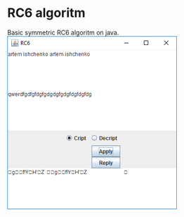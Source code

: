 # RC6 algoritm
Basic symmetric RC6 algoritm on java.
![alt tag](https://raw.githubusercontent.com/proteus1121/RC6/master/img.png)
